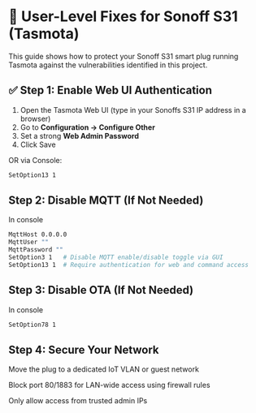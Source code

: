 # 🔐 User-Level Fixes for Sonoff S31 (Tasmota)

This guide shows how to protect your Sonoff S31 smart plug running Tasmota against the vulnerabilities identified in this project.

## ✅ Step 1: Enable Web UI Authentication

1. Open the Tasmota Web UI (type in your Sonoffs S31 IP address in a browser) 
2. Go to **Configuration → Configure Other**
3. Set a strong **Web Admin Password**
4. Click Save

OR via Console:
```bash
SetOption13 1
```

## Step 2: Disable MQTT (If Not Needed)

In console 
```bash
MqttHost 0.0.0.0
MqttUser ""
MqttPassword ""
SetOption3 1   # Disable MQTT enable/disable toggle via GUI
SetOption13 1  # Require authentication for web and command access

```

##  Step 3: Disable OTA (If Not Needed)
In console 
```bash
SetOption78 1
```

## Step 4: Secure Your Network
Move the plug to a dedicated IoT VLAN or guest network

Block port 80/1883 for LAN-wide access using firewall rules

Only allow access from trusted admin IPs
